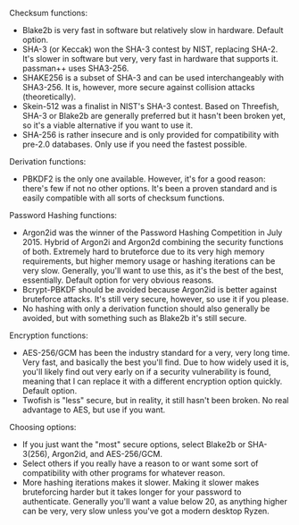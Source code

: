 Checksum functions:
 - Blake2b is very fast in software but relatively slow in hardware. Default option.
 - SHA-3 (or Keccak) won the SHA-3 contest by NIST, replacing SHA-2. It's slower in software but very, very fast in hardware that supports it. passman++ uses SHA3-256.
 - SHAKE256 is a subset of SHA-3 and can be used interchangeably with SHA3-256. It is, however, more secure against collision attacks (theoretically).
 - Skein-512 was a finalist in NIST's SHA-3 contest. Based on Threefish, SHA-3 or Blake2b are generally preferred but it hasn't been broken yet, so it's a viable alternative if you want to use it.
 - SHA-256 is rather insecure and is only provided for compatibility with pre-2.0 databases. Only use if you need the fastest possible.

Derivation functions:
 - PBKDF2 is the only one available. However, it's for a good reason: there's few if not no other options. It's been a proven standard and is easily compatible with all sorts of checksum functions.

Password Hashing functions:
 - Argon2id was the winner of the Password Hashing Competition in July 2015. Hybrid of Argon2i and Argon2d combining the security functions of both. Extremely hard to bruteforce due to its very high memory requirements, but higher memory usage or hashing iterations can be very slow. Generally, you'll want to use this, as it's the best of the best, essentially. Default option for very obvious reasons.
 - Bcrypt-PBKDF should be avoided because Argon2id is better against bruteforce attacks. It's still very secure, however, so use it if you please.
 - No hashing with only a derivation function should also generally be avoided, but with something such as Blake2b it's still secure.

Encryption functions:
 - AES-256/GCM has been the industry standard for a very, very long time. Very fast, and basically the best you'll find. Due to how widely used it is, you'll likely find out very early on if a security vulnerability is found, meaning that I can replace it with a different encryption option quickly. Default option.
 - Twofish is "less" secure, but in reality, it still hasn't been broken. No real advantage to AES, but use if you want.

Choosing options:
 - If you just want the "most" secure options, select Blake2b or SHA-3(256), Argon2id, and AES-256/GCM.
 - Select others if you really have a reason to or want some sort of compatibility with other programs for whatever reason.
 - More hashing iterations makes it slower. Making it slower makes bruteforcing harder but it takes longer for your password to authenticate. Generally you'll want a value below 20, as anything higher can be very, very slow unless you've got a modern desktop Ryzen.
